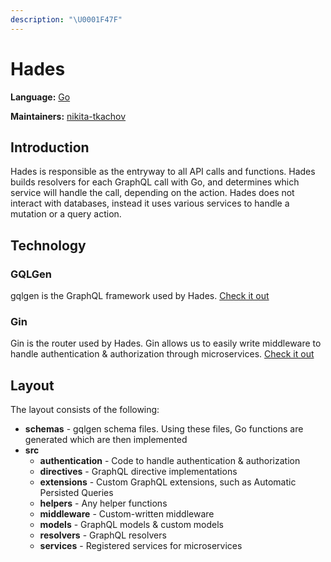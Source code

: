```yaml
---
description: "\U0001F47F"
---
```


# Hades

**Language:** [Go](https://golang.org/)

**Maintainers:** [nikita-tkachov](https://github.com/nikita-tkachov)

## Introduction

Hades is responsible as the entryway to all API calls and functions. Hades builds resolvers for each GraphQL call with Go, and determines which service will handle the call, depending on the action. Hades does not interact with databases, instead it uses various services to handle a mutation or a query action.

## Technology

### GQLGen

gqlgen is the GraphQL framework used by Hades. [Check it out](https://gqlgen.com/)

### Gin

Gin is the router used by Hades. Gin allows us to easily write middleware to handle authentication & authorization through microservices. [Check it out](https://github.com/gin-gonic/gin)

## Layout

The layout consists of the following:

* **schemas** - gqlgen schema files. Using these files, Go functions are generated which are then implemented
* **src** 
  * **authentication** - Code to handle authentication & authorization
  * **directives** - GraphQL directive implementations
  * **extensions** - Custom GraphQL extensions, such as Automatic Persisted Queries
  * **helpers** - Any helper functions
  * **middleware** - Custom-written middleware
  * **models** - GraphQL models & custom models
  * **resolvers** - GraphQL resolvers
  * **services** - Registered services for microservices



